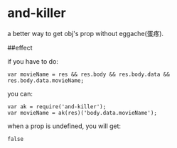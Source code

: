 # and-killer

a better way to get obj's prop without eggache(蛋疼).

##effect

if you have to do:

```
var movieName = res && res.body && res.body.data && res.body.data.movieName;
```

you can:

```
var ak = require('and-killer');
var movieName = ak(res)('body.data.movieName');
```

when a prop is  undefined, you will get:

```
false
```
